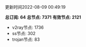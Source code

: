 更新时间2022-08-09 00:49:19

**总订阅: 64**
**总节点: 7371**
**有效节点: 2121**
- v2ray节点: 1736
- ss节点: 302
- trojan节点: 83

